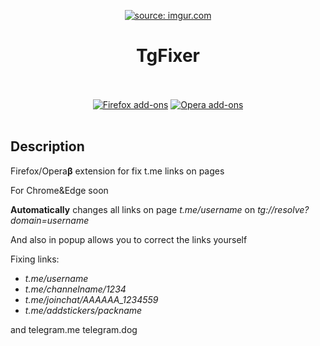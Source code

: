 
<p align="center"><a href="https://imgur.com/yQiqD1Y"><img src="https://i.imgur.com/yQiqD1Y.png?3" title="source: imgur.com" /></a></p>
<h1 align="center">TgFixer</h1>
<p align="center">
  </br></br>
  <a href="https://addons.mozilla.org/ru/firefox/addon/tgfixer/">
    <img src="https://i.imgur.com/dvof8rG.png" alt="Firefox add-ons"></a>
  <a href="https://addons.opera.com/ru/extensions/details/tgfixer/">
    <img src="https://i.imgur.com/wK10qEV.png" alt="Opera add-ons"></a>
  </br></br>
</p>

## Description
Firefox/Opera**β** extension for fix t.me links on pages

For Chrome&Edge soon

**Automatically** changes all links on page *t.me/username* on *tg://resolve?domain=username*

And also in popup allows you to correct the links yourself

Fixing links:

+ *t.me/username*
+ *t.me/channelname/1234*
+ *t.me/joinchat/AAAAAA_1234559*
+ *t.me/addstickers/packname*


and telegram.me telegram.dog